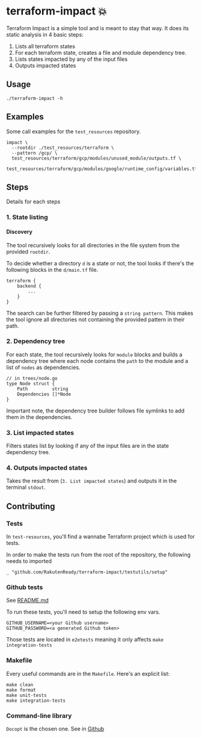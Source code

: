 # terraform-impact :boom:
Terraform Impact is a simple tool and is meant to stay that way. It does its static analysis in 4 basic steps:

1. Lists all terraform states
2. For each terraform state, creates a file and module dependency tree.
3. Lists states impacted by any of the input files
4. Outputs impacted states

## Usage
```
./terraform-impact -h
```

## Examples
Some call examples for the `test_resources` repository.
```
impact \
  --rootdir ./test_resources/terraform \
  --pattern /gcp/ \
  test_resources/terraform/gcp/modules/unused_module/outputs.tf \
  test_resources/terraform/gcp/modules/google/runtime_config/variables.tf
```


## Steps
Details for each steps

### 1. State listing
#### Discovery
The tool recursively looks for all directories in the file system from the provided `rootdir`.

To decide whether a directory `d` is a state or not, the tool looks if there's the following blocks in the `d/main.tf` file.

```
terraform {
    backend {
        ...
    }
}
```
The search can be further filtered by passing a `string pattern`. This makes the tool ignore all directories not containing the provided pattern in their path.

### 2. Dependency tree
For each state, the tool recursively looks for `module` blocks and builds a dependency tree where each node contains the `path` to the module and a list of `nodes` as dependencies.

```
// in trees/node.go
type Node struct {
	Path         string
	Dependencies []*Node
}
```
Important note, the dependency tree builder follows file symlinks to add them in the dependencies.

### 3. List impacted states
Filters states list by looking if any of the input files are in the state dependency tree.

### 4. Outputs impacted states
Takes the result from (`3. List impacted states`) and outputs it in the terminal `stdout`.

## Contributing
### Tests
In `test-resources`, you'll find a wannabe Terraform project which is used for tests.

In order to make the tests run from the root of the repository, the following needs to imported
```
_ "github.com/RakutenReady/terraform-impact/testutils/setup"
```

### Github tests
See [README.md](https://github.com/RakutenReady/terraform-impact/tree/github-test-main)

To run these tests, you'll need to setup the following env vars.
```
GITHUB_USERNAME=<your Github username>
GITHUB_PASSWORD=<a generated Github token>
```

Those tests are located in `e2etests` meaning it only affects `make integration-tests`

### Makefile
Every useful commands are in the `Makefile`. Here's an explicit list:
```
make clean
make format
make unit-tests
make integration-tests
```

### Command-line library
`Docopt` is the chosen one. See in [Github](https://github.com/docopt/docopt.go)